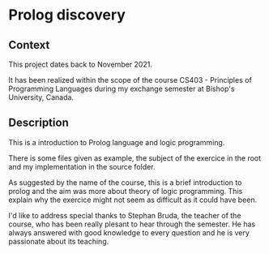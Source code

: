 # Prolog discovery

## Context 

This project dates back to November 2021.

It has been realized within the scope of the course CS403 - Principles of Programming Languages during my exchange semester at Bishop's University, Canada.

## Description 

This is a introduction to Prolog language and logic programming. 

There is some files given as example, the subject of the exercice in the root and my implementation in the source folder.

As suggested by the name of the course, this is a brief introduction to prolog and the aim was more about theory of logic programming. This explain why the exercice might not seem as difficult as it could have been.

I'd like to address special thanks to Stephan Bruda, the teacher of the course, who has been really plesant to hear through the semester. He has always answered with good knowledge to every question and he is very passionate about its teaching.

